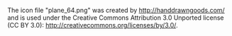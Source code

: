 The icon file "plane_64.png" was created by http://handdrawngoods.com/ and is used under the Creative Commons Attribution 3.0 Unported license (CC BY 3.0): http://creativecommons.org/licenses/by/3.0/.